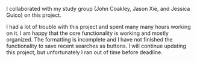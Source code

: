 I collaborated with my study group (John Coakley, Jason Xie, and Jessica Guico) on this project.

I had a lot of trouble with this project and spent many many hours working on it. I am happy that the core functionality is working and mostly organized. The formatting is incomplete and I have not finished the functionality to save recent searches as buttons. I will continue updating this project, but unfortunately I ran out of time before deadline.